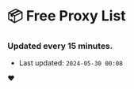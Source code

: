 # :package: Free Proxy List
### Updated every 15 minutes.

- Last updated: `2024-05-30 00:08`

:heart:
